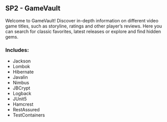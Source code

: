 ## SP2 - GameVault

Welcome to GameVault! Discover in-depth information on different video game titles, such as storyline, ratings and other player’s reviews.
Here you can search for classic favorites, latest releases or explore and find hidden gems.

### Includes:

- Jackson
- Lombok
- Hibernate
- Javalin
- Nimbus
- JBCrypt
- Logback
- JUnit5
- Hamcrest
- RestAssured
- TestContainers